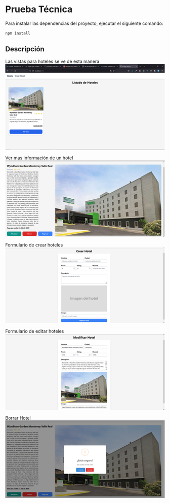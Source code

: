 # Prueba Técnica

Para instalar las dependencias del proyecto, ejecutar el siguiente comando:

```bash
npm install
```

## Descripción

Las vistas para hoteles se ve de esta manera
![Imagen vista](image.png)

Ver mas información de un hotel
![Mas información](image-3.png)

Formulario de crear hoteles
![Crear Hotel](image-1.png)

Formulario de editar hoteles
![Modificar Hotel](image-2.png)

Borrar Hotel
![Borrar Hotel](image-4.png)
